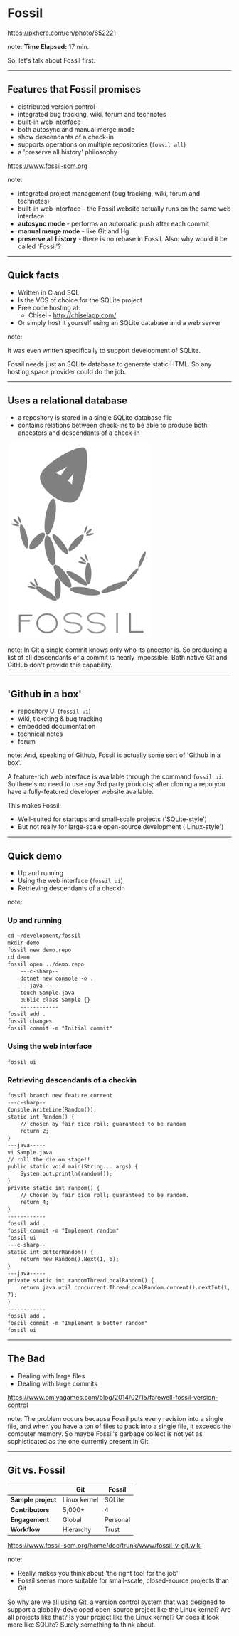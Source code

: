 <!-- .slide: data-background="img/background/usb-sticks.jpg" data-background-color="black" data-background-opacity="0.3"-->

# Fossil

<https://pxhere.com/en/photo/652221> <!-- .element: class="attribution" -->

note: 
**Time Elapsed:** 17 min.

So, let's talk about Fossil first.

---

## Features that Fossil promises

<ul>
    <li class="fragment fade-in-then-semi-out">distributed version control</li>
    <li class="fragment fade-in-then-semi-out">integrated bug tracking, wiki, forum and technotes</li>
    <li class="fragment fade-in-then-semi-out">built-in web interface</li>
    <li class="fragment fade-in-then-semi-out">both autosync and manual merge mode</li>
    <li class="fragment fade-in-then-semi-out">show descendants of a check-in</li>
    <li class="fragment fade-in-then-semi-out">supports operations on multiple repositories (<code>fossil all</code>)</li>
    <li class="fragment fade-in-then-semi-out">a 'preserve all history' philosophy</li>
</ul>

<a href="https://www.fossil-scm.org" class="attribution">https://www.fossil-scm.org</a>

note:
* integrated project management (bug tracking, wiki, forum and technotes)
* built-in web interface - the Fossil website actually runs on the same web interface
* **autosync mode** - performs an automatic push after each commit
* **manual merge mode** - like Git and Hg
* **preserve all history** - there is no rebase in Fossil. Also: why would it be called 'Fossil'?

---

## Quick facts

* Written in C and SQL <!-- .element: class="fragment fade-in-then-semi-out" -->
* Is the VCS of choice for the SQLite project <!-- .element: class="fragment fade-in-then-semi-out" -->
* Free code hosting at: <!-- .element: class="fragment fade-in-then-semi-out" -->
  * Chisel - <http://chiselapp.com/>
* Or simply host it yourself using an SQLite database and a web server <!-- .element: class="fragment fade-in-then-semi-out" -->

note:

It was even written specifically to support development of SQLite.

Fossil needs just an SQLite database to generate static HTML.
So any hosting space provider could do the job.

---

## Uses a relational database

* a repository is stored in a single SQLite database file <!-- .element: class="fragment fade-in-then-semi-out" -->
* contains relations between check-ins to be able to produce both ancestors and descendants of a check-in <!-- .element: class="fragment fade-in-then-semi-out" -->

![Fossil logo](img/logos/fossil.png) <!-- .element: class="no-background" width="12%" -->

note:
In Git a single commit knows only who its ancestor is.
So producing a list of all descendants of a commit is nearly impossible.
Both native Git and GitHub don't provide this capability.

---

## 'Github in a box'

<ul>
    <li>repository UI (<code>fossil ui</code>)</li>
    <li>wiki, ticketing &amp; bug tracking</li>
    <li>embedded documentation</li>
    <li>technical notes</li>
    <li>forum</li>
</ul>

note:
And, speaking of Github, Fossil is actually some sort of 'Github in a box'.

A feature-rich web interface is available through the command `fossil ui`.
So there's no need to use any 3rd party products; after cloning a repo you have a fully-featured developer website available.

This makes Fossil:
* Well-suited for startups and small-scale projects ('SQLite-style')
* But not really for large-scale open-source development ('Linux-style')

---

## Quick demo

* Up and running
* Using the web interface (`fossil ui`)
* Retrieving descendants of a checkin

note:

### Up and running

    cd ~/development/fossil
    mkdir demo
    fossil new demo.repo
    cd demo
    fossil open ../demo.repo
        ---c-sharp--
        dotnet new console -o .
        ---java-----
        touch Sample.java
        public class Sample {}
        ------------
    fossil add .
    fossil changes
    fossil commit -m "Initial commit"

### Using the web interface

    fossil ui

### Retrieving descendants of a checkin

    fossil branch new feature current 
    ---c-sharp--
    Console.WriteLine(Random());
    static int Random() {
        // chosen by fair dice roll; guaranteed to be random
        return 2;
    }
    ---java-----
    vi Sample.java
    // roll the die on stage!!
    public static void main(String... args) {
        System.out.println(random());
    }
    private static int random() {
        // Chosen by fair dice roll; guaranteed to be random.
        return 4;
    }
    ------------
    fossil add .
    fossil commit -m "Implement random"
    fossil ui
    ---c-sharp--
    static int BetterRandom() {
        return new Random().Next(1, 6);
    }
    ---java-----
    private static int randomThreadLocalRandom() {
        return java.util.concurrent.ThreadLocalRandom.current().nextInt(1, 7);
    }
    ------------
    fossil add .
    fossil commit -m "Implement a better random"
    fossil ui

---

## The Bad

* Dealing with large files 
* Dealing with large commits

<https://www.omiyagames.com/blog/2014/02/15/farewell-fossil-version-control>

note:
The problem occurs because Fossil puts every revision into a single file, and when you have a ton of files to pack into a single file, it exceeds the computer memory. So maybe Fossil's garbage collect is not yet as sophisticated as the one currently present in Git.

---

## Git vs. Fossil

<table style="font-size: 100%">
    <thead>
        <tr>
            <th/>
            <th>Git</th>
            <th>Fossil</th>
        </tr>
    </thead>
    <tbody>
        <tr>
            <td><strong>Sample project</strong></td>
            <td>Linux kernel</td>
            <td>SQLite</td>
        </tr>
        <tr class="fragment">
            <td><strong>Contributors</strong></td>
            <td>5,000+</td>
            <td>4</td>
        </tr>                
        <tr class="fragment">
            <td><strong>Engagement</strong></td>
            <td>Global</td>
            <td>Personal</td>
        </tr>
        <tr class="fragment">
            <td><strong>Workflow</strong></td>
            <td>Hierarchy</td>
            <td>Trust</td>
        </tr>
    </tbody>
</table>

<https://www.fossil-scm.org/home/doc/trunk/www/fossil-v-git.wiki> <!-- .element class="attribution" -->

note:

* Really makes you think about 'the right tool for the job'
* Fossil seems more suitable for small-scale, closed-source projects than Git

So why are we all using Git, a version control system that was designed to support a globally-developed open-source project like the Linux kernel?
Are all projects like that?
Is your project like the Linux kernel?
Or does it look more like SQLite?
Surely something to think about.
